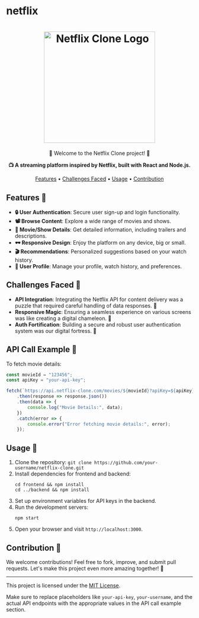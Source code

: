 # netflix


<h1 align="center">
    <img src="https://assets.stickpng.com/images/580b57fcd9996e24bc43c529.png" alt="Netflix Clone Logo" width="300">
</h1>

<p align="center">
    🚀 Welcome to the Netflix Clone project! 🎉
</p>

<p align="center">
    <strong>📺 A streaming platform inspired by Netflix, built with React and Node.js.</strong>
</p>

<p align="center">
    <a href="#features">Features</a> •
    <a href="#challenges">Challenges Faced</a> •
    <a href="#usage">Usage</a> •
    <a href="#contribution">Contribution</a>
</p>

## Features 🌟

- **🔒 User Authentication**: Secure user sign-up and login functionality.
- **📽️ Browse Content**: Explore a wide range of movies and shows.
- **🎥 Movie/Show Details**: Get detailed information, including trailers and descriptions.
- **🕶️ Responsive Design**: Enjoy the platform on any device, big or small.
- **🎬 Recommendations**: Personalized suggestions based on your watch history.
- **👤 User Profile**: Manage your profile, watch history, and preferences.

## Challenges Faced 🛑

- **API Integration**: Integrating the Netflix API for content delivery was a puzzle that required careful handling of data responses. 🧩
- **Responsive Magic**: Ensuring a seamless experience on various screens was like creating a digital chameleon. 🦎
- **Auth Fortification**: Building a secure and robust user authentication system was our digital fortress. 🏰

## API Call Example 📡

To fetch movie details:

```javascript
const movieId = "123456";
const apiKey = "your-api-key";

fetch(`https://api.netflix-clone.com/movies/${movieId}?apiKey=${apiKey}`)
    .then(response => response.json())
    .then(data => {
        console.log("Movie Details:", data);
    })
    .catch(error => {
        console.error("Error fetching movie details:", error);
    });
```

## Usage 🚀

1. Clone the repository: `git clone https://github.com/your-username/netflix-clone.git`
2. Install dependencies for frontend and backend: 
   ```
   cd frontend && npm install
   cd ../backend && npm install
   ```
3. Set up environment variables for API keys in the backend.
4. Run the development servers:
   ```
   npm start
   ```
5. Open your browser and visit `http://localhost:3000`.

## Contribution 🤝

We welcome contributions! Feel free to fork, improve, and submit pull requests. Let's make this project even more amazing together! 🌈

---

This project is licensed under the [MIT License](LICENSE).

Make sure to replace placeholders like `your-api-key`, `your-username`, and the actual API endpoints with the appropriate values in the API call example section. 
